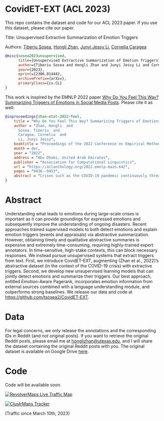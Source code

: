 # CovidET-EXT (ACL 2023)

This repo contains the dataset and code for our ACL 2023 paper. If you use this dataset, please cite our paper.

Title: Unsupervised Extractive Summarization of Emotion Triggers

Authors: <a href="https://www.tsosea.com/">Tiberiu Sosea</a>, <a href="https://honglizhan.github.io/">Hongli Zhan</a>, <a href="https://jessyli.com/">Junyi Jessy Li</a>, <a href="https://www.cs.uic.edu/~cornelia/">Cornelia Caragea</a>

```bibtex
@misc{sosea2023unsupervised,
      title={Unsupervised Extractive Summarization of Emotion Triggers}, 
      author={Tiberiu Sosea and Hongli Zhan and Junyi Jessy Li and Cornelia Caragea},
      year={2023},
      eprint={2306.01444},
      archivePrefix={arXiv},
      primaryClass={cs.CL}
}
```

This work is inspired by the EMNLP 2022 paper <a href="https://aclanthology.org/2022.emnlp-main.642.pdf">Why Do You Feel This Way? Summarizing Triggers of Emotions in Social Media Posts</a>. Please cite it as well:

```bibtex
@inproceedings{zhan-etal-2022-feel,
    title = "Why Do You Feel This Way? Summarizing Triggers of Emotions in Social Media Posts",
    author = "Zhan, Hongli  and
      Sosea, Tiberiu  and
      Caragea, Cornelia  and
      Li, Junyi Jessy",
    booktitle = "Proceedings of the 2022 Conference on Empirical Methods in Natural Language Processing",
    month = dec,
    year = "2022",
    address = "Abu Dhabi, United Arab Emirates",
    publisher = "Association for Computational Linguistics",
    url = "https://aclanthology.org/2022.emnlp-main.642",
    pages = "9436--9453",
    abstract = "Crises such as the COVID-19 pandemic continuously threaten our world and emotionally affect billions of people worldwide in distinct ways. Understanding the triggers leading to people{'}s emotions is of crucial importance. Social media posts can be a good source of such analysis, yet these texts tend to be charged with multiple emotions, with triggers scattering across multiple sentences. This paper takes a novel angle, namely, emotion detection and trigger summarization, aiming to both detect perceived emotions in text, and summarize events and their appraisals that trigger each emotion. To support this goal, we introduce CovidET (Emotions and their Triggers during Covid-19), a dataset of {\textasciitilde}1,900 English Reddit posts related to COVID-19, which contains manual annotations of perceived emotions and abstractive summaries of their triggers described in the post. We develop strong baselines to jointly detect emotions and summarize emotion triggers. Our analyses show that CovidET presents new challenges in emotion-specific summarization, as well as multi-emotion detection in long social media posts.",
}
```

# Abstract
Understanding what leads to emotions during large-scale crises is important as it can provide groundings for expressed emotions and subsequently improve the understanding of ongoing disasters. Recent approaches trained supervised models to both detect emotions and explain emotion triggers (events and appraisals) via abstractive summarization. However, obtaining timely and qualitative abstractive summaries is expensive and extremely time-consuming, requiring highly-trained expert annotators. In time-sensitive, high-stake contexts, this can block necessary responses. We instead pursue unsupervised systems that extract triggers from text. First, we introduce CovidET-EXT, augmenting (Zhan et al., 2022)’s abstractive dataset (in the context of the COVID-19 crisis) with extractive triggers. Second, we develop new unsupervised learning models that can jointly detect emotions and summarize their triggers. Our best approach, entitled Emotion-Aware Pagerank, incorporates emotion information from external sources combined with a language understanding module, and outperforms strong baselines. We release our data and code at https://github.com/tsosea2/CovidET-EXT.

# Data
For legal concerns, we only release the annotations and the corresponding IDs in Reddit (and *not* original posts). If you want to retrieve the original Reddit posts, please email me at [honglizhan@utexas.edu](mailto:honglizhan@utexas.edu), and I will share the dataset containing the original Reddit posts with you. The original dataset is available on Google Drive [here](https://drive.google.com/drive/folders/1APfcOe2MAl8bP56D6Ug5LqamkVuHhJrC?usp=share_link).

# Code
Code will be available soon.

[![RevolverMaps Live Traffic Map](http://rf.revolvermaps.com/w/3/s/a/7/0/0/ffffff/010020/aa0000/5mtpsf8i5p6.png)](https://www.revolvermaps.com/livestats/5mtpsf8i5p6/)

[![ClustrMaps Tracker](https://www.clustrmaps.com/map_v2.png?d=UGBgp9pq2WpPEFTNNkQzZuv0dgvOOMXQ1-gflu9WZFk&cl=ffffff)](https://clustrmaps.com/site/1btj3)

(Traffic since March 10th, 2023)
